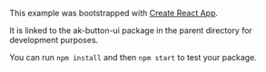 This example was bootstrapped with [Create React App](https://github.com/facebook/create-react-app).

It is linked to the ak-button-ui package in the parent directory for development purposes.

You can run `npm install` and then `npm start` to test your package.
